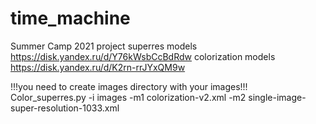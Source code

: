 # time_machine
Summer Camp 2021 project
superres models https://disk.yandex.ru/d/Y76kWsbCcBdRdw
colorization models https://disk.yandex.ru/d/K2rn-rrJYxQM9w


!!!you need to create images directory with your images!!!
Color_superres.py -i images -m1 colorization-v2.xml -m2 single-image-super-resolution-1033.xml
